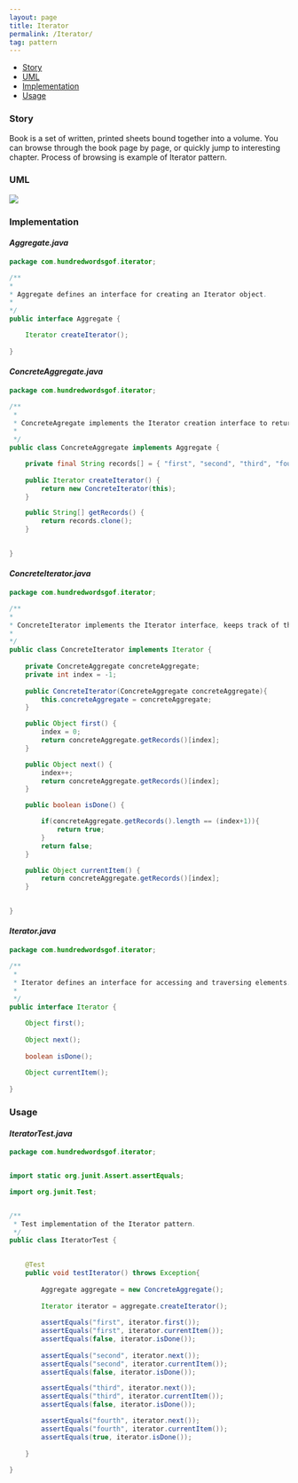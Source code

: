 ```yaml
---
layout: page
title: Iterator
permalink: /Iterator/
tag: pattern
---
```


* [Story](#Story)
* [UML](#UML)
* [Implementation](#Implementation)
* [Usage](#Usage)


###  <a id="Story"></a>Story 

Book is a set of written, printed sheets bound together into a volume.
You can browse through the book page by page, or quickly jump to interesting chapter.
Process of browsing is example of Iterator pattern.



###  <a id="UML"></a>UML 
![]({{site.baseurl}}/assets/img/iterator.png)

###  <a id="Implementation"></a>Implementation 

#### *Aggregate.java* 
```java 
package com.hundredwordsgof.iterator;

/**
* 
* Aggregate defines an interface for creating an Iterator object.
*
*/
public interface Aggregate {

	Iterator createIterator();
	
}
```

#### *ConcreteAggregate.java* 
```java 
package com.hundredwordsgof.iterator;

/**
 * 
 * ConcreteAgregate implements the Iterator creation interface to return an instance of the proper ConcreteIterator.
 *
 */
public class ConcreteAggregate implements Aggregate {

	private final String records[] = { "first", "second", "third", "fourth" };
	
	public Iterator createIterator() {
		return new ConcreteIterator(this);
	}

	public String[] getRecords() {
		return records.clone();
	}

	
}
```

#### *ConcreteIterator.java* 
```java 
package com.hundredwordsgof.iterator;

/**
* 
* ConcreteIterator implements the Iterator interface, keeps track of the current position in the traversal of the aggregate.
*
*/
public class ConcreteIterator implements Iterator {
	
	private ConcreteAggregate concreteAggregate;
	private int index = -1;
	
	public ConcreteIterator(ConcreteAggregate concreteAggregate){
		this.concreteAggregate = concreteAggregate;
	}

	public Object first() {
		index = 0;
		return concreteAggregate.getRecords()[index];
	}

	public Object next() {
		index++;
		return concreteAggregate.getRecords()[index];
	}

	public boolean isDone() {

		if(concreteAggregate.getRecords().length == (index+1)){
			return true;
		}
		return false;
	}

	public Object currentItem() {
		return concreteAggregate.getRecords()[index];
	}
	

}
```

#### *Iterator.java* 
```java 
package com.hundredwordsgof.iterator;

/**
 * 
 * Iterator defines an interface for accessing and traversing elements.
 *
 */
public interface Iterator {

	Object first();
	
	Object next();
	
	boolean isDone();
	
	Object currentItem();
	
}
```

###  <a id="Usage"></a>Usage 

#### *IteratorTest.java* 
```java 
package com.hundredwordsgof.iterator;


import static org.junit.Assert.assertEquals;

import org.junit.Test;


/**
 * Test implementation of the Iterator pattern.
 */
public class IteratorTest {

	
	@Test
	public void testIterator() throws Exception{
		
		Aggregate aggregate = new ConcreteAggregate();
					
		Iterator iterator = aggregate.createIterator();
		
		assertEquals("first", iterator.first());
		assertEquals("first", iterator.currentItem());
		assertEquals(false, iterator.isDone());
				
		assertEquals("second", iterator.next());
		assertEquals("second", iterator.currentItem());
		assertEquals(false, iterator.isDone());

		assertEquals("third", iterator.next());
		assertEquals("third", iterator.currentItem());
		assertEquals(false, iterator.isDone());

		assertEquals("fourth", iterator.next());
		assertEquals("fourth", iterator.currentItem());
		assertEquals(true, iterator.isDone());
			
	}	
	
}
```

